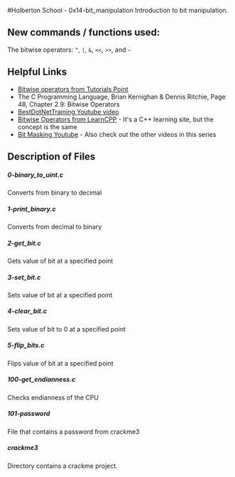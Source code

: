 #Holberton School - 0x14-bit_manipulation
Introduction to bit manipulation.
## New commands / functions used:
The bitwise operators: ``^``, ``|``, ``&``, ``<<``, ``>>``, and ``~``
## Helpful Links
* [Bitwise operators from Tutorials Point](https://www.tutorialspoint.com/cprogramming/c_bitwise_operators.htm)
* The C Programming Language, Brian Kernighan & Dennis Ritchie, Page 48, Chapter 2.9: Bitwise Operators
* [BestDotNetTraining Youtube video](https://www.youtube.com/watch?v=MyxVAq9MifI)
* [Bitwise Operators from LearnCPP](http://www.learncpp.com/cpp-tutorial/38-bitwise-operators/) - It's a C++ learning site, but the concept is the same
* [Bit Masking Youtube](https://www.youtube.com/watch?v=lUzQtTLCglk) - Also check out the other videos in this series

## Description of Files
<h5>0-binary_to_uint.c</h5>
Converts from binary to decimal
<h5>1-print_binary.c</h5>
Converts from decimal to binary
<h5>2-get_bit.c</h5>
Gets value of bit at a specified point
<h5>3-set_bit.c</h5>
Sets value of bit at a specified point
<h5>4-clear_bit.c</h5>
Sets value of bit to 0 at a specified point
<h5>5-flip_bits.c</h5>
Flips value of bit at a specified point
<h5>100-get_endianness.c</h5>
Checks endianness of the CPU
<h5>101-password</h5>
File that contains a password from crackme3
<h5>crackme3</h5>
Directory contains a crackme project.
